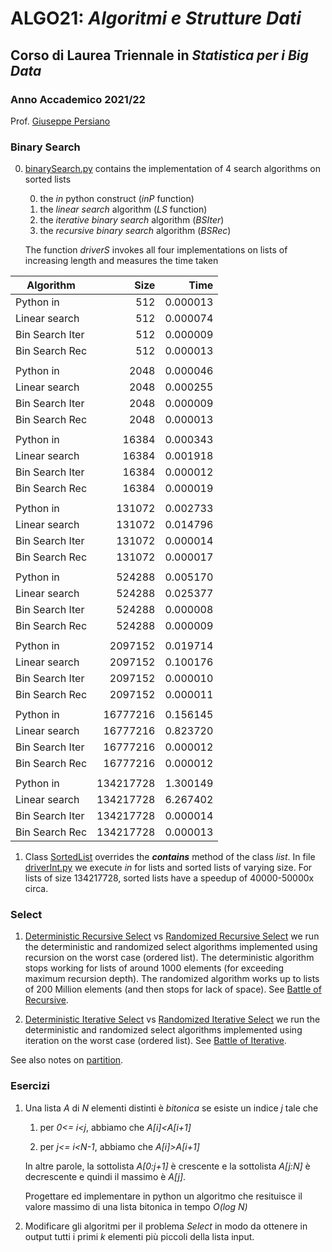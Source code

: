 # ALGO21: *Algoritmi e Strutture Dati* #
## Corso di Laurea Triennale in *Statistica per i Big Data* ##
### Anno Accademico 2021/22 ###

Prof. [Giuseppe Persiano](https://giuper.github.io)

### Binary Search ###

0. [binarySearch.py](./binarySearch.py)
    contains the implementation of 4 search algorithms on sorted lists

    0. the *in* python construct (*inP* function)
    1. the *linear search* algorithm (*LS* function)
    2. the *iterative binary search* algorithm (*BSIter*)
    3. the *recursive binary search* algorithm (*BSRec*)

    
    The function *driverS* invokes all four implementations
    on lists of increasing length and measures the time
    taken


| Algorithm |  Size | Time|
| ---       | ---:  | ---:|
| Python in           |       512   |        0.000013 | 
| Linear search       |       512   |        0.000074 | 
| Bin Search Iter     |       512   |        0.000009 | 
| Bin Search Rec      |       512   |        0.000013 | 
|                     |             |                 | 
| Python in           |      2048   |        0.000046 | 
| Linear search       |      2048   |        0.000255 | 
| Bin Search Iter     |      2048   |        0.000009 | 
| Bin Search Rec      |      2048   |        0.000013 | 
|                     |             |                 | 
| Python in           |     16384   |        0.000343 | 
| Linear search       |     16384   |        0.001918 | 
| Bin Search Iter     |     16384   |        0.000012 | 
| Bin Search Rec      |     16384   |        0.000019 | 
|                     |             |                 | 
| Python in           |    131072   |        0.002733 | 
| Linear search       |    131072   |        0.014796 | 
| Bin Search Iter     |    131072   |        0.000014 | 
| Bin Search Rec      |    131072   |        0.000017 | 
|                     |             |                 | 
| Python in           |    524288   |        0.005170 | 
| Linear search       |    524288   |        0.025377 | 
| Bin Search Iter     |    524288   |        0.000008 | 
| Bin Search Rec      |    524288   |        0.000009 | 
|                     |             |                 | 
| Python in           |   2097152   |        0.019714 | 
| Linear search       |   2097152   |        0.100176 | 
| Bin Search Iter     |   2097152   |        0.000010 | 
| Bin Search Rec      |   2097152   |        0.000011 | 
|                     |             |                 | 
| Python in           |  16777216   |        0.156145 | 
| Linear search       |  16777216   |        0.823720 | 
| Bin Search Iter     |  16777216   |        0.000012 | 
| Bin Search Rec      |  16777216   |        0.000012 | 
|                     |             |                 | 
| Python in           | 134217728   |        1.300149 | 
| Linear search       | 134217728   |        6.267402 | 
| Bin Search Iter     | 134217728   |        0.000014 | 
| Bin Search Rec      | 134217728   |        0.000013 | 


1. Class [SortedList](sortedList.py) overrides the 
    *__contains__* method of the class *list*. 
    In file [driverInt.py](driverInt.py) we execute *in* 
    for lists and sorted lists of varying size.
    For lists of size 134217728, sorted lists have a speedup of
    40000-50000x circa.

### Select ###

1. [Deterministic Recursive Select](DetRecSelect.py) vs 
   [Randomized Recursive Select](RandRecSelect.py)
we run the deterministic and randomized select algorithms
implemented using recursion on the worst case (ordered list).
The deterministic algorithm stops working for lists 
of around 1000 elements (for exceeding maximum recursion depth).
The randomized algorithm works up to lists of 200 Million elements
(and then stops for lack of space).
See [Battle of Recursive](BattleRecSelective.py).

        
2. [Deterministic Iterative Select](DetIteSelect.py) vs 
   [Randomized Iterative Select](RandIteSelect.py)
we run the deterministic and randomized select algorithms
implemented using iteration on the worst case (ordered list).
See [Battle of Iterative](BattleIteSelective.py).

See also notes on [partition](Notes/partition.pdf).
        


### Esercizi ###

1. Una lista *A* di *N* elementi distinti è *bitonica*  se esiste un indice *j* tale che

    1. per *0<= i<j*, abbiamo che  *A[i]<A[i+1]*

    2. per *j<= i<N-1*, abbiamo che *A[i]>A[i+1]*

    In altre parole, la sottolista *A[0:j+1]* è crescente e la 
    sottolista *A[j:N]* è decrescente e quindi il massimo è *A[j]*.

    Progettare ed implementare in python un algoritmo che resituisce il
    valore massimo di una lista bitonica in tempo *O(log N)*

2. Modificare gli algoritmi per il problema *Select* in modo da ottenere
        in output tutti i primi *k* elementi più piccoli della lista input.


